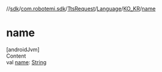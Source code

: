 //[sdk](../../../../../index.md)/[com.robotemi.sdk](../../../index.md)/[TtsRequest](../../index.md)/[Language](../index.md)/[KO_KR](index.md)/[name](name.md)



# name  
[androidJvm]  
Content  
val [name](name.md): [String](https://kotlinlang.org/api/latest/jvm/stdlib/kotlin/-string/index.html)  



